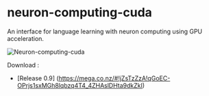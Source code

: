 neuron-computing-cuda
=====================

An interface for language learning with neuron computing using GPU acceleration.

![Neuron-computing-cuda](http://i.imgur.com/KFhutJH.jpg?1 "Neuron-computing-cuda")



Download :

- [Release 0.9] (https://mega.co.nz/#!jZsTzZzA!qGoEC-OPrjs1sxMGh8lqbzq4T4_4ZHAslDHta9dkZkI)
